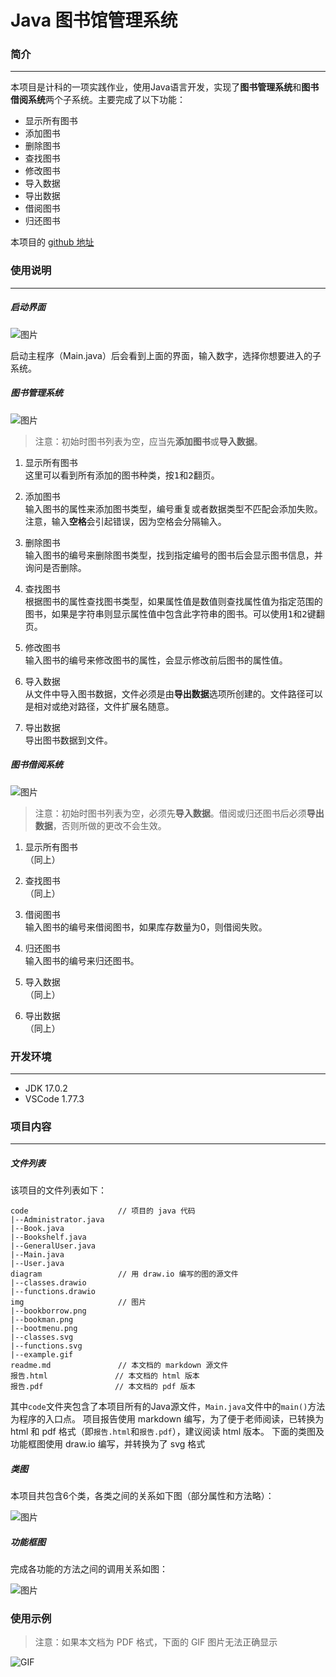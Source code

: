 # Java 图书馆管理系统

### 简介
- - - - - - - - - - - -

本项目是计科的一项实践作业，使用Java语言开发，实现了**图书管理系统**和**图书借阅系统**两个子系统。主要完成了以下功能：

+ 显示所有图书
+ 添加图书
+ 删除图书
+ 查找图书
+ 修改图书
+ 导入数据
+ 导出数据
+ 借阅图书
+ 归还图书

本项目的 [github 地址](https://github.com/I0me0I/library-manager-java)

### 使用说明
- - - - - - - - - - - -

##### 启动界面

![图片](./img/bootmenu.png "启动界面")

启动主程序（Main.java）后会看到上面的界面，输入数字，选择你想要进入的子系统。

##### 图书管理系统

![图片](./img/bookman.png "图书管理系统")

> 注意：初始时图书列表为空，应当先**添加图书**或**导入数据**。

1. 显示所有图书  
这里可以看到所有添加的图书种类，按<kbd>1</kbd>和<kbd>2</kbd>翻页。

2. 添加图书  
输入图书的属性来添加图书类型，编号重复或者数据类型不匹配会添加失败。注意，输入**空格**会引起错误，因为空格会分隔输入。

3. 删除图书  
输入图书的编号来删除图书类型，找到指定编号的图书后会显示图书信息，并询问是否删除。

4. 查找图书  
根据图书的属性查找图书类型，如果属性值是数值则查找属性值为指定范围的图书，如果是字符串则显示属性值中包含此字符串的图书。可以使用<kbd>1</kbd>和<kbd>2</kbd>键翻页。

5. 修改图书  
输入图书的编号来修改图书的属性，会显示修改前后图书的属性值。

6. 导入数据  
从文件中导入图书数据，文件必须是由**导出数据**选项所创建的。文件路径可以是相对或绝对路径，文件扩展名随意。

7. 导出数据  
导出图书数据到文件。

##### 图书借阅系统

![图片](./img/bookborrow.png "图书借阅系统")

> 注意：初始时图书列表为空，必须先**导入数据**。借阅或归还图书后必须**导出数据**，否则所做的更改不会生效。

1. 显示所有图书  
（同上）

2. 查找图书  
（同上）

3. 借阅图书  
输入图书的编号来借阅图书，如果库存数量为0，则借阅失败。

4. 归还图书  
输入图书的编号来归还图书。

5. 导入数据  
（同上）

6. 导出数据  
（同上）

### 开发环境
- - - - - - - - - - - -

* JDK 17.0.2
* VSCode 1.77.3

### 项目内容
- - - - - - - - - - - -

##### 文件列表

该项目的文件列表如下：

    code                    // 项目的 java 代码
    |--Administrator.java
    |--Book.java
    |--Bookshelf.java
    |--GeneralUser.java
    |--Main.java
    |--User.java
    diagram                 // 用 draw.io 编写的图的源文件
    |--classes.drawio
    |--functions.drawio
    img                     // 图片
    |--bookborrow.png
    |--bookman.png
    |--bootmenu.png
    |--classes.svg
    |--functions.svg
    |--example.gif
    readme.md               // 本文档的 markdown 源文件
    报告.html               // 本文档的 html 版本
    报告.pdf                // 本文档的 pdf 版本

其中`code`文件夹包含了本项目所有的Java源文件，`Main.java`文件中的`main()`方法为程序的入口点。
项目报告使用 markdown 编写，为了便于老师阅读，已转换为 html 和 pdf 格式（即`报告.html`和`报告.pdf`），建议阅读 html 版本。
下面的类图及功能框图使用 draw.io 编写，并转换为了 svg 格式

##### 类图

本项目共包含6个类，各类之间的关系如下图（部分属性和方法略）：

![图片](./img/classes.svg "项目libman的类图")

##### 功能框图

完成各功能的方法之间的调用关系如图：

![图片](./img/functions.svg "项目libman的功能框图")

### 使用示例

> 注意：如果本文档为 PDF 格式，下面的 GIF 图片无法正确显示

![GIF](./img/example.gif "项目libman的使用示例")